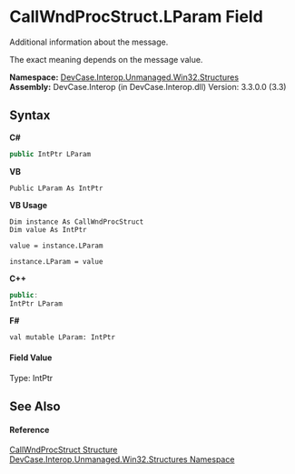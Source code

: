 # CallWndProcStruct.LParam Field
 

Additional information about the message. 

 The exact meaning depends on the message value.

**Namespace:**&nbsp;<a href="N_DevCase_Interop_Unmanaged_Win32_Structures">DevCase.Interop.Unmanaged.Win32.Structures</a><br />**Assembly:**&nbsp;DevCase.Interop (in DevCase.Interop.dll) Version: 3.3.0.0 (3.3)

## Syntax

**C#**<br />
``` C#
public IntPtr LParam
```

**VB**<br />
``` VB
Public LParam As IntPtr
```

**VB Usage**<br />
``` VB Usage
Dim instance As CallWndProcStruct
Dim value As IntPtr

value = instance.LParam

instance.LParam = value
```

**C++**<br />
``` C++
public:
IntPtr LParam
```

**F#**<br />
``` F#
val mutable LParam: IntPtr
```


#### Field Value
Type: IntPtr

## See Also


#### Reference
<a href="T_DevCase_Interop_Unmanaged_Win32_Structures_CallWndProcStruct">CallWndProcStruct Structure</a><br /><a href="N_DevCase_Interop_Unmanaged_Win32_Structures">DevCase.Interop.Unmanaged.Win32.Structures Namespace</a><br />